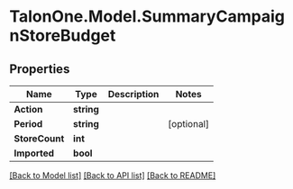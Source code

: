 # TalonOne.Model.SummaryCampaignStoreBudget
## Properties

Name | Type | Description | Notes
------------ | ------------- | ------------- | -------------
**Action** | **string** |  | 
**Period** | **string** |  | [optional] 
**StoreCount** | **int** |  | 
**Imported** | **bool** |  | 

[[Back to Model list]](../README.md#documentation-for-models) [[Back to API list]](../README.md#documentation-for-api-endpoints) [[Back to README]](../README.md)

